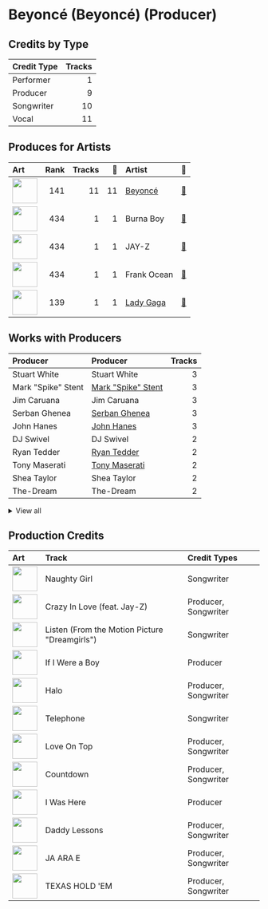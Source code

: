 # Beyoncé (Beyoncé) (Producer)

## Credits by Type

| Credit Type | Tracks |
|:---|---:|
| Performer | 1 |
| Producer | 9 |
| Songwriter | 10 |
| Vocal | 11 |

## Produces for Artists

| Art | Rank | Tracks | 💚 | Artist | 🔗 |
|:---|---:|---:|---:|:---|:---|
| <img src="https://i.scdn.co/image/ab6761610000e5eb247f44069c0bd1781df2f785" alt="" width="50" /> | 141 | 11 | 11 | [Beyoncé](../../artists/beyoncé/overview.md) | [🔗](https://open.spotify.com/artist/6vWDO969PvNqNYHIOW5v0m) |
| <img src="https://i.scdn.co/image/ab6761610000e5eb2d405f4858ce3cd52d409c98" alt="" width="50" /> | 434 | 1 | 1 | Burna Boy | [🔗](https://open.spotify.com/artist/3wcj11K77LjEY1PkEazffa) |
| <img src="https://i.scdn.co/image/ab6761610000e5ebc75afcd5a9027f60eaebb5e4" alt="" width="50" /> | 434 | 1 | 1 | JAY-Z | [🔗](https://open.spotify.com/artist/3nFkdlSjzX9mRTtwJOzDYB) |
| <img src="https://i.scdn.co/image/ab6761610000e5ebee3123e593174208f9754fab" alt="" width="50" /> | 434 | 1 | 1 | Frank Ocean | [🔗](https://open.spotify.com/artist/2h93pZq0e7k5yf4dywlkpM) |
| <img src="https://i.scdn.co/image/ab6761610000e5eb4b09cd0839c6129c29d22f79" alt="" width="50" /> | 139 | 1 | 1 | [Lady Gaga](../../artists/lady_gaga/overview.md) | [🔗](https://open.spotify.com/artist/1HY2Jd0NmPuamShAr6KMms) |

## Works with Producers

| Producer | Producer | Tracks |
|:---|:---|---:|
| Stuart White | Stuart White | 3 |
| Mark "Spike" Stent | [Mark "Spike" Stent](../mark__spike__stent/overview.md) | 3 |
| Jim Caruana | Jim Caruana | 3 |
| Serban Ghenea | [Serban Ghenea](../serban_ghenea/overview.md) | 3 |
| John Hanes | [John Hanes](../john_hanes/overview.md) | 3 |
| DJ Swivel | DJ Swivel | 2 |
| Ryan Tedder | [Ryan Tedder](../ryan_tedder/overview.md) | 2 |
| Tony Maserati | [Tony Maserati](../tony_maserati/overview.md) | 2 |
| Shea Taylor | Shea Taylor | 2 |
| The-Dream | The-Dream | 2 |


<details>
<summary>View all</summary>

| Producer | Producer | Tracks |
|:---|:---|---:|
| Derek Dixie | Derek Dixie | 2 |
| Rich Harrison | Rich Harrison | 1 |
| Diana Gordon | Diana Gordon | 1 |
| Cecil Bernardy | Cecil Bernardy | 1 |
| Donna Summer | Donna Summer | 1 |
| Lazonate Franklin | Lazonate Franklin | 1 |
| Anne Preven | Anne Preven | 1 |
| Raphael Saadiq | Raphael Saadiq | 1 |
| Michael Bivins | Michael Bivins | 1 |
| Richard "P2J" Isong | Richard "P2J" Isong | 1 |
| Kuk Harrell | Kuk Harrell | 1 |
| Robert Waller | Robert Waller | 1 |
| Hit-Boy | Hit-Boy | 1 |
| Pat Thrall | Pat Thrall | 1 |
| Nate Ferraro | Nate Ferraro | 1 |
| Paul Foley | Paul Foley | 1 |
| Andrea Roberts | Andrea Roberts | 1 |
| David Campbell | David Campbell | 1 |
| Hotae Alexander Jang | Hotae Alexander Jang | 1 |
| Brent Kutzle | Brent Kutzle | 1 |
| JAY-Z | JAY-Z | 1 |
| Lowell | Lowell | 1 |
| E. Kidd Bogart | E. Kidd Bogart | 1 |
| Toby Gad | Toby Gad | 1 |
| BC Jean | BC Jean | 1 |
| Cainon Lamb | Cainon Lamb | 1 |
| Kevin Cossom | Kevin Cossom | 1 |
| bülow | bülow (bülow) | 1 |
| Jolie Levine | Jolie Levine | 1 |
| Scott Cutler | Scott Cutler | 1 |
| Mariel Gomerez | Mariel Gomerez | 1 |
| Alex Nibley | Alex Nibley | 1 |
| Ester Dean | Ester Dean | 1 |
| Dabling Harward | Dabling Harward | 1 |
| Aaron Renner | Aaron Renner | 1 |
| Angela Beyince | Angela Beyince | 1 |
| Alex Delicata | Alex Delicata | 1 |
| The Underdogs | The Underdogs | 1 |
| Eugene Record | Eugene Record | 1 |
| Henry Krieger | Henry Krieger | 1 |
| Brian Vincent Bates | Brian Vincent Bates | 1 |
| Pete Bellotte | Pete Bellotte | 1 |
| Scott Storch | Scott Storch | 1 |
| Giorgio Moroder | Giorgio Moroder | 1 |
| Matheus Braz | Matheus Braz | 1 |
| John Silas Cranfield | John Silas Cranfield | 1 |
| Julie Frost | Julie Frost | 1 |
| Mike "Handz" Donaldson | Mike "Handz" Donaldson | 1 |
| Manny Marroquin | [Manny Marroquin](../manny_marroquin/overview.md) | 1 |
| Rodney Jerkins | Rodney Jerkins | 1 |
| Wanya Morris | Wanya Morris | 1 |
| Lady Gaga | [Lady Gaga](../lady_gaga/overview.md) | 1 |
| Diane Warren | Diane Warren | 1 |
| Carlos Bedoya | Carlos Bedoya | 1 |
| Rommel Nino Villanueva | Rommel Nino Villanueva | 1 |
| Chris Spilfogel | Chris Spilfogel | 1 |
| Burna Boy | Burna Boy | 1 |
| Hisashi Mizoguchi | Hisashi Mizoguchi | 1 |
| LaShawn Daniels | LaShawn Daniels | 1 |
| Nathan Morris | Nathan Morris | 1 |

</details>


## Production Credits

| Art | Track | Credit Types |
|:---|:---|:---|
| <img src="https://i.scdn.co/image/ab67616d0000b27345680a4a57c97894490a01c1" alt="" width="50" /> | Naughty Girl | Songwriter |
| <img src="https://i.scdn.co/image/ab67616d0000b27345680a4a57c97894490a01c1" alt="" width="50" /> | Crazy In Love (feat. Jay-Z) | Producer, Songwriter |
| <img src="https://i.scdn.co/image/ab67616d0000b273026e88f624dfb96f2e1ef10b" alt="" width="50" /> | Listen (From the Motion Picture "Dreamgirls") | Songwriter |
| <img src="https://i.scdn.co/image/ab67616d0000b273e13de7b8662b085b0885ffef" alt="" width="50" /> | If I Were a Boy | Producer |
| <img src="https://i.scdn.co/image/ab67616d0000b273e13de7b8662b085b0885ffef" alt="" width="50" /> | Halo | Producer, Songwriter |
| <img src="https://i.scdn.co/image/ab67616d0000b2735c9890c0456a3719eeecd8aa" alt="" width="50" /> | Telephone | Songwriter |
| <img src="https://i.scdn.co/image/ab67616d0000b273ff5429125128b43572dbdccd" alt="" width="50" /> | Love On Top | Producer, Songwriter |
| <img src="https://i.scdn.co/image/ab67616d0000b273ff5429125128b43572dbdccd" alt="" width="50" /> | Countdown | Producer, Songwriter |
| <img src="https://i.scdn.co/image/ab67616d0000b273ff5429125128b43572dbdccd" alt="" width="50" /> | I Was Here | Producer |
| <img src="https://i.scdn.co/image/ab67616d0000b27389992f4d7d4ab94937bf9e23" alt="" width="50" /> | Daddy Lessons | Producer, Songwriter |
| <img src="https://i.scdn.co/image/ab67616d0000b2734ccc03169b086af698178a99" alt="" width="50" /> | JA ARA E | Producer, Songwriter |
| <img src="https://i.scdn.co/image/ab67616d0000b2731572698fff8a1db257a53599" alt="" width="50" /> | TEXAS HOLD 'EM | Producer, Songwriter |